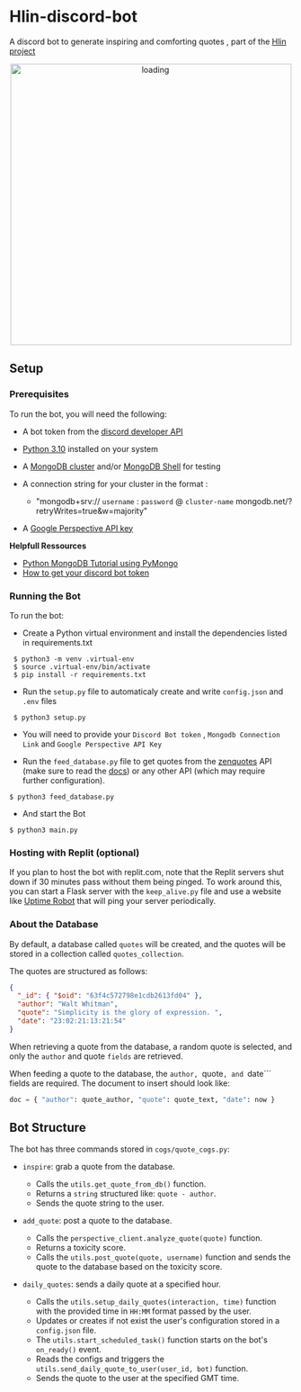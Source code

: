 # Hlin-discord-bot

A discord bot to generate inspiring and comforting quotes , part of the [Hlin project](https://overlrd.github.io/hlin/)
 
<div align="center">
  <img width=500px alt='loading' src='https://i.imgur.com/kGSl5r7.png'/>
</div>

## Setup

### Prerequisites

To run the bot, you will need the following:

 - A bot token from the [discord developer API](https://discord.com/developers/docs/topics/oauth2)
 - [Python 3.10](https://www.python.org/downloads/release/python-3100/) installed on your system
 - A [MongoDB cluster](https://cloud.mongodb.com/v2#/clusters) and/or [MongoDB Shell]() for testing
 - A connection string for your cluster in the format :
   -  "mongodb+srv:// ```username``` : ```password``` @ ```cluster-name``` mongodb.net/?retryWrites=true&w=majority"
 
 - A [Google Perspective API key](https://developers.perspectiveapi.com/s/docs-get-started?language=en_US)
  
**Helpfull Ressources**
 - [Python MongoDB Tutorial using PyMongo](https://www.youtube.com/watch?v=rE_bJl2GAY8)
 - [How to get your discord bot token](https://www.youtube.com/watch?v=aI4OmIbkJH8)

 ### Running the Bot
To run the bot:

 - Create a Python virtual environment and install the dependencies listed in requirements.txt
 ```shell
  $ python3 -m venv .virtual-env
  $ source .virtual-env/bin/activate
  $ pip install -r requirements.txt
  ```

 - Run the ```setup.py``` file to automaticaly create and write ```config.json``` and ```.env``` files
 ```shell
  $ python3 setup.py
 
 ```
 - You will need to provide your ```Discord Bot token``` , ```Mongodb Connection Link``` and ```Google Perspective API Key``` 

  
 - Run the ```feed_database.py``` file to get quotes from the [zenquotes](https://zenquotes.io/) API (make sure to read the [docs](https://docs.zenquotes.io/zenquotes-documentation/)) or any other API (which may require further configuration).
 ```shell
 $ python3 feed_database.py
 
 ```
 
 - And start the Bot 
 ```shell
 $ python3 main.py
 
 ```

### Hosting with Replit (optional)
If you plan to host the bot with replit.com, note that the Replit servers shut down if 30 minutes pass without them being pinged. To work around this, you can start a Flask server with the ```keep_alive.py``` file and use a website like [Uptime Robot](https://uptimerobot.com/) that will ping your server periodically.
  
  


### About the Database
By default, a database called ```quotes``` will be created, and the quotes will be stored in a collection called ```quotes_collection```.

The quotes are structured as follows:

```json
{
  "_id": { "$oid": "63f4c572798e1cdb2613fd04" },
  "author": "Walt Whitman",
  "quote": "Simplicity is the glory of expression. ",
  "date": "23:02:21:13:21:54"
}
```
  
  
When retrieving a quote from the database, a random quote is selected, and only the ```author``` and quote ```fields``` are retrieved.

When feeding a quote to the database, the ```author, ```quote```, and ```date``` fields are required. The document to insert should look like:

```python
doc = { "author": quote_author, "quote": quote_text, "date": now }
```
  

## Bot Structure

The bot has three commands stored in `cogs/quote_cogs.py`:

- `inspire`: grab a quote from the database.
  - Calls the `utils.get_quote_from_db()` function.
  - Returns a `string` structured like: `quote - author`.
  - Sends the quote string to the user.

- `add_quote`: post a quote to the database.
  - Calls the `perspective_client.analyze_quote(quote)` function.
  - Returns a toxicity score.
  - Calls the `utils.post_quote(quote, username)` function and sends the quote to the database based on the toxicity score.

- `daily_quotes`: sends a daily quote at a specified hour.
  - Calls the `utils.setup_daily_quotes(interaction, time)` function with the provided time in `HH:MM` format passed by the user.
  - Updates or creates if not exist the user's configuration stored in a `config.json` file.
  - The `utils.start_scheduled_task()` function starts on the bot's `on_ready()` event.
  - Reads the configs and triggers the `utils.send_daily_quote_to_user(user_id, bot)` function.
  - Sends the quote to the user at the specified GMT time.

